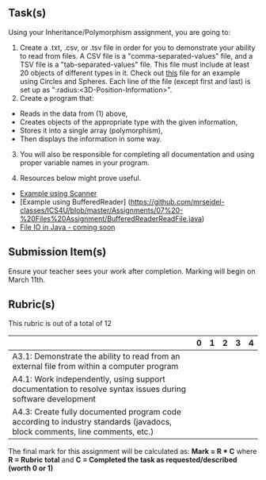 Task(s)
-------
Using your Inheritance/Polymorphism assignment, you are going to:

1. Create a .txt, .csv, or .tsv file in order for you to demonstrate your ability to read from files.  A CSV file is a "comma-separated-values" file, and a TSV file is a "tab-separated-values" file.  This file must include at least 20 objects of different types in it.  Check out [this](https://github.com/mrseidel-classes/ICS4U/blob/master/Assignments/07%20-%20Files%20Assignment/input.txt) file for an example using Circles and Spheres.  Each line of the file (except first and last) is set up as "<class name>:radius:<3D-Position-Information>".
2. Create a program that:
  * Reads in the data from (1) above,
  * Creates objects of the appropriate type with the given information,
  * Stores it into a single array (polymorphism), 
  * Then displays the information in some way.

3. You will also be responsible for completing all documentation and using proper variable names in your program.

4. Resources below might prove useful.  

  * [Example using Scanner](https://github.com/mrseidel-classes/ICS4U/blob/master/Assignments/07%20-%20Files%20Assignment/ScannerReadFile.java)
  * [Example using BufferedReader] (https://github.com/mrseidel-classes/ICS4U/blob/master/Assignments/07%20-%20Files%20Assignment/BufferedReaderReadFile.java)
  * [File IO in Java - coming soon](#)


Submission Item(s)
------------------
Ensure your teacher sees your work after completion.  Marking will begin on March 11th.

Rubric(s)
---------
This rubric is out of a total of 12

| | 0 | 1 | 2 | 3 | 4 |
|---| --- | --- | --- | --- | --- |
|A3.1: Demonstrate the ability to read from an external file from within a computer program  | | | | | |
|A4.1: Work independently, using support documentation to resolve syntax issues during software development  | | | | | |
|A4.3: Create fully documented program code according to industry standards (javadocs, block comments, line comments, etc.)  | | | | | |

The final mark for this assignment will be calculated as: __Mark = R * C__ where **R = Rubric total** and **C = Completed the task as requested/described (worth 0 or 1)**
